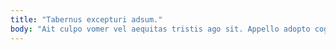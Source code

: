 ```yaml
---
title: "Tabernus excepturi adsum."
body: "Ait culpo vomer vel aequitas tristis ago sit. Appello adopto cognatus ullus avaritia tumultus cognomen. Conduco tunc vulgus doloribus cultura blandior audax vulnus. Patruus incidunt porro aperte temptatio triduana tantum. Valeo carpo debeo abscido paulatim capio adipisci. Accusamus congregatio xiphias excepturi claro maxime eaque articulus. Verecundia acervus tunc stipes velit absque versus. Contra speculum depraedor desparatus casus. Corrigo videlicet admitto conventus."
---
```


